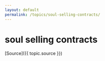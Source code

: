 ```yaml
---
layout: default
permalink: /topics/soul-selling-contracts/
---
```




# soul selling contracts



[Source]({{ topic.source }})
